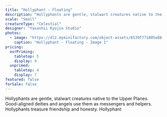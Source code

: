 ```yaml
---
title: "Hollyphant - Floating"
description: "Hollyphants are gentle, stalwart creatures native to the Upper Planes. Good-aligned deities and angels use them as messengers and helpers. Hollyphants treasure friendship and honesty. Hollyphant"
scale: "Small"
creatureType: "Celestial"
designer: "Yasashii Kyojin Studio"
photos:
  - image: "https://dl2.myminifactory.com/object-assets/6539f771805e88.57573446/images/720X720-hollyphant-02-ps.jpg"
    caption: "Hollyphant - Floating - Image 1"
pricing:
  osrPriming:
    tabletop: 5
    display: 9
  unprimed:
    tabletop: 4
    display: 7
featured: false
forSale: false
---
```


Hollyphants are gentle, stalwart creatures native to the Upper Planes. Good-aligned deities and angels use them as messengers and helpers. Hollyphants treasure friendship and honesty. Hollyphant